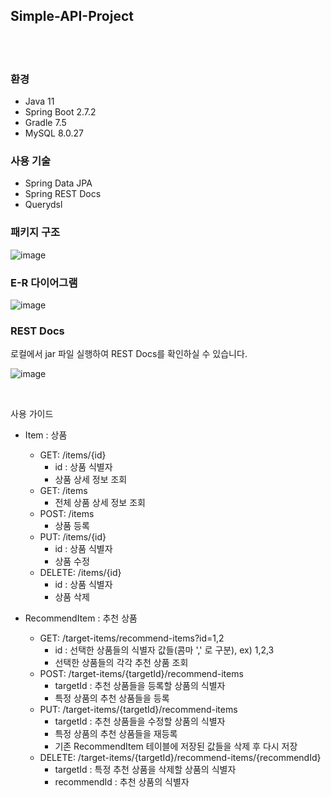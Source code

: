 ## Simple-API-Project

<br/>
<br/>

### 환경
- Java 11
- Spring Boot 2.7.2
- Gradle 7.5
- MySQL 8.0.27

### 사용 기술
- Spring Data JPA
- Spring REST Docs
- Querydsl

### 패키지 구조

![image](https://file-upload-store-jdd.s3.ap-northeast-2.amazonaws.com/%ED%8C%A8%ED%82%A4%EC%A7%80%EA%B5%AC%EC%A1%B0.JPG)


### E-R 다이어그램

![image](https://file-upload-store-jdd.s3.ap-northeast-2.amazonaws.com/er.JPG)

### REST Docs

로컬에서 jar 파일 실행하여 REST Docs를 확인하실 수 있습니다.


![image](https://file-upload-store-jdd.s3.ap-northeast-2.amazonaws.com/%EB%A0%88%EC%8A%A4%ED%8A%B8%EB%8B%A5%EC%8A%A4.JPG)

<br/>

사용 가이드

- Item : 상품
  - GET: /items/{id}
    - id : 상품 식별자
    - 상품 상세 정보 조회
  - GET: /items
    - 전체 상품 상세 정보 조회
  - POST: /items
    - 상품 등록
  - PUT: /items/{id}
    - id : 상품 식별자
    - 상품 수정
  - DELETE: /items/{id}
    - id : 상품 식별자
    - 상품 삭제

- RecommendItem : 추천 상품
  - GET: /target-items/recommend-items?id=1,2
    - id : 선택한 상품들의 식별자 값들(콤마 ',' 로 구분), ex) 1,2,3
    - 선택한 상품들의 각각 추천 상품 조회
  - POST: /target-items/{targetId}/recommend-items
    - targetId : 추천 상품들을 등록할 상품의 식별자
    - 특정 상품의 추천 상품들을 등록
  - PUT: /target-items/{targetId}/recommend-items
    - targetId : 추천 상품들을 수정할 상품의 식별자
    - 특정 상품의 추천 상품들을 재등록
    - 기존 RecommendItem 테이블에 저장된 값들을 삭제 후 다시 저장
  - DELETE: /target-items/{targetId}/recommend-items/{recommendId}
    - targetId : 특정 추천 상품을 삭제할 상품의 식별자
    - recommendId : 추천 상품의 식별자

  
